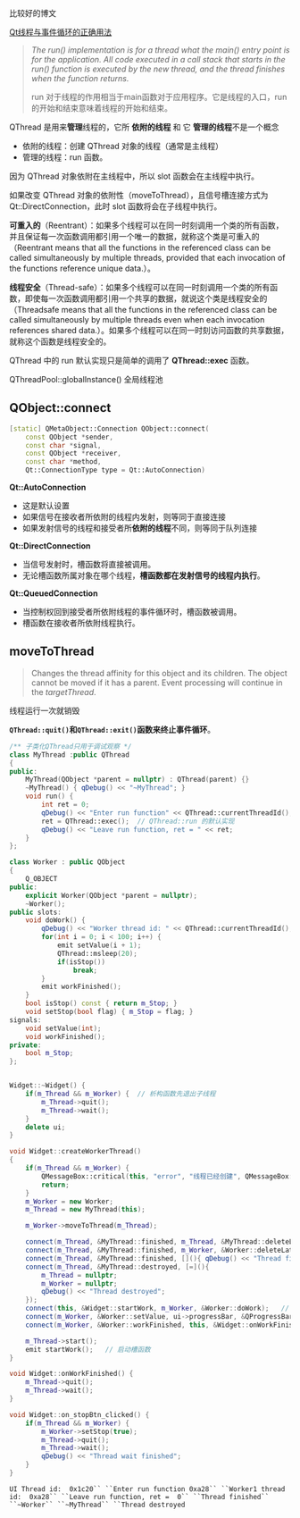 比较好的博文

[Qt线程与事件循环的正确用法](https://www.cnblogs.com/icmzn/p/7348264.html)

> *The run() implementation is for a thread what the main() entry point is for the application. All code executed in a call stack that starts in the run() function is executed by the new thread, and the thread finishes when the function returns.*
>
> run 对于线程的作用相当于main函数对于应用程序。它是线程的入口，run的开始和结束意味着线程的开始和结束。

QThread 是用来**管理**线程的，它所 **依附的线程** 和 它 **管理的线程**不是一个概念

- 依附的线程：创建 QThread 对象的线程（通常是主线程）
- 管理的线程：run 函数。

因为 QThread 对象依附在主线程中，所以 slot 函数会在主线程中执行。

如果改变 QThread 对象的依附性（moveToThread），且信号槽连接方式为 Qt::DirectConnection，此时 slot 函数将会在子线程中执行。



**可重入的**（Reentrant）：如果多个线程可以在同一时刻调用一个类的所有函数，并且保证每一次函数调用都引用一个唯一的数据，就称这个类是可重入的（Reentrant means that all the functions in the referenced class can be called simultaneously by multiple threads, provided that each invocation of the functions reference unique data.）。

**线程安全**（Thread-safe）：如果多个线程可以在同一时刻调用一个类的所有函数，即使每一次函数调用都引用一个共享的数据，就说这个类是线程安全的（Threadsafe means that all the functions in the referenced class can be called simultaneously by multiple threads even when each invocation references shared data.）。如果多个线程可以在同一时刻访问函数的共享数据，就称这个函数是线程安全的。

QThread 中的 run 默认实现只是简单的调用了 **QThread::exec** 函数。

QThreadPool::globalInstance()  全局线程池



## QObject::connect

```c++
[static] QMetaObject::Connection QObject::connect(
    const QObject *sender,
    const char *signal,
    const QObject *receiver,
    const char *method,
    Qt::ConnectionType type = Qt::AutoConnection)
```



**Qt::AutoConnection**

- 这是默认设置
- 如果信号在接收者所依附的线程内发射，则等同于直接连接
- 如果发射信号的线程和接受者所**依附的线程**不同，则等同于队列连接

**Qt::DirectConnection**

- 当信号发射时，槽函数将直接被调用。
- 无论槽函数所属对象在哪个线程，**槽函数都在发射信号的线程内执行**。

**Qt::QueuedConnection**

- 当控制权回到接受者所依附线程的事件循环时，槽函数被调用。
- 槽函数在接收者所依附线程执行。





## moveToThread

> Changes the thread affinity for this object and its children. The object cannot be moved if it has a parent. Event processing will continue in the *targetThread*.

线程运行一次就销毁

**`QThread::quit()`和`QThread::exit()`函数来终止事件循环**。

```c++
/** 子类化QThread只用于调试观察 */
class MyThread :public QThread
{
public:
    MyThread(QObject *parent = nullptr) : QThread(parent) {}
    ~MyThread() { qDebug() << "~MyThread"; }
    void run() {
        int ret = 0;
        qDebug() << "Enter run function" << QThread::currentThreadId();
        ret = QThread::exec();	// QThread::run 的默认实现
        qDebug() << "Leave run function, ret = " << ret;
    }
};

```



```c++
class Worker : public QObject
{
    Q_OBJECT
public:
    explicit Worker(QObject *parent = nullptr);
    ~Worker();
public slots:
    void doWork() {
        qDebug() << "Worker thread id: " << QThread::currentThreadId();
        for(int i = 0; i < 100; i++) {
            emit setValue(i + 1);
            QThread::msleep(20);
            if(isStop())
                break;
        }
        emit workFinished();
    }
    bool isStop() const { return m_Stop; }
    void setStop(bool flag) { m_Stop = flag; }
signals:
    void setValue(int);
    void workFinished();
private:
    bool m_Stop;
};
```



```c++

Widget::~Widget() {
    if(m_Thread && m_Worker) {	// 析构函数先退出子线程
        m_Thread->quit();
        m_Thread->wait();
    }
    delete ui;
}

void Widget::createWorkerThread()
{
    if(m_Thread && m_Worker) {
        QMessageBox::critical(this, "error", "线程已经创建", QMessageBox::Ok);
        return;
    }
    m_Worker = new Worker;
    m_Thread = new MyThread(this);

    m_Worker->moveToThread(m_Thread);

    connect(m_Thread, &MyThread::finished, m_Thread, &MyThread::deleteLater);//线程结束后销毁m_Thread
    connect(m_Thread, &MyThread::finished, m_Worker, &Worker::deleteLater);	//线程结束后销毁 Worker
    connect(m_Thread, &MyThread::finished, [](){ qDebug() << "Thread finished"; });
    connect(m_Thread, &MyThread::destroyed, [=](){
        m_Thread = nullptr;
        m_Worker = nullptr;
        qDebug() << "Thread destroyed";
    });
    connect(this, &Widget::startWork, m_Worker, &Worker::doWork);	// 启动线程
    connect(m_Worker, &Worker::setValue, ui->progressBar, &QProgressBar::setValue);
 	connect(m_Worker, &Worker::workFinished, this, &Widget::onWorkFinished);

    m_Thread->start();
    emit startWork();	// 启动槽函数
}

void Widget::onWorkFinished() {
    m_Thread->quit();
    m_Thread->wait();
}

void Widget::on_stopBtn_clicked() {
    if(m_Thread && m_Worker) {
        m_Worker->setStop(true);
        m_Thread->quit();
        m_Thread->wait();
        qDebug() << "Thread wait finished";
    }
}
```

`UI Thread id:  0x1c20``
``Enter run function 0xa28``
``Worker1 thread id:  0xa28``
``Leave run function, ret =  0``
``Thread finished``
``~Worker``
``~MyThread``
``Thread destroyed`



